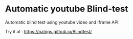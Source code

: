 # Automatic youtube Blind-test

Automatic blind test using youtube video and Iframe API

Try it at : https://natngs.github.io/Blindtest/

